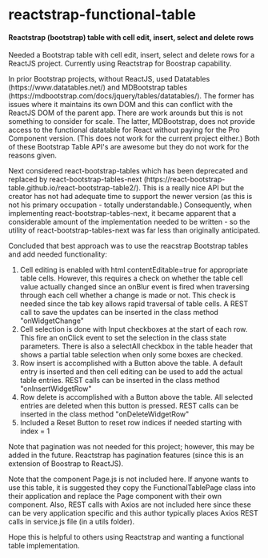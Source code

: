 <h1>reactstrap-functional-table</h3>
<h4>Reactstrap (bootstrap) table with cell edit, insert, select and delete rows</h5>

<p> 
Needed a Bootstrap table with cell edit, insert, select and delete rows for a ReactJS project. Currently using Reactstrap for Boostrap capability.
</p><p>
In prior Bootstrap projects, without ReactJS, used Datatables (https://www.datatables.net/) and MDBootstrap tables (https://mdbootstrap.com/docs/jquery/tables/datatables/). The former has issues where it maintains its own DOM and this can conflict with the ReactJS DOM of the parent app. There are work arounds but this is not something to consider for scale. The latter, MDBootstrap, does not provide access to the functional datatable for React without paying for the Pro Component version. (This does not work for the current project either.) Both of these Bootstrap Table API's are awesome but they do not work for the reasons given.
</p><p>
Next considered react-bootstrap-tables which has been deprecated and replaced by react-bootstrap-tables-next (https://react-bootstrap-table.github.io/react-bootstrap-table2/). This is a really nice API but the creator has not had adequate time to support the newer version (as this is not his primary occupation - totally understandable.) Consequently, when implementing react-bootstrap-tables-next, it became apparent that a considerable amount of the implementation needed to be written - so the utility of react-bootstrap-tables-next was far less than originally anticipated. 
</p><p>
Concluded that best approach was to use the reacstrap Bootstrap tables and add needed functionality:
</p>
<ol>
<li>Cell editing is enabled with html contentEditable=true for appropriate table cells. However, this requires a check on whether the table cell value actually changed since an onBlur event is fired when traversing through each cell whether a change is made or not. This check is needed since the tab key allows rapid traversal of table cells. A REST call to save the updates can be inserted in the class method "onWidgetChange"</li>
<li>Cell selection is done with Input checkboxes at the start of each row. This fire an onClick event to set the selection in the class state parameters. There is also a selectAll checkbox in the table header that shows a partial table selection when only some boxes are checked.</li>
<li>Row insert is accomplished with a Button above the table. A default entry is inserted and then cell editing can be used to add the actual table entries. REST calls can be inserted in the class method "onInsertWidgetRow"</li>
<li>Row delete is accomplished with a Button above the table. All selected entries are deleted when this button is pressed. REST calls can be inserted in the class method "onDeleteWidgetRow"</li>
<li>Included a Reset Button to reset row indices if needed starting with index = 1</li>
</ol>
<p>
Note that pagination was not needed for this project; however, this may be added in the future. Reactstrap has pagination features (since this is an extension of Boostrap to ReactJS).
</p>
<p>
Note that the component Page.js is not included here. If anyone wants to use this table, it is suggested they copy the FunctionalTablePage class into their application and replace the Page component with their own component. Also, REST calls with Axios are not included here since these can be very application specific and this author typically places Axios REST calls in service.js file (in a utils folder). 
</p><p>
Hope this is helpful to others using Reactstrap and wanting a functional table implementation.
</p>

